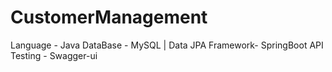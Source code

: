 # CustomerManagement

Language - Java
DataBase - MySQL | Data JPA
Framework- SpringBoot
API Testing - Swagger-ui
